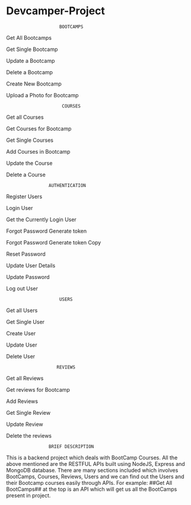 # Devcamper-Project
                        BOOTCAMPS
Get All Bootcamps

Get Single Bootcamp

Update a Bootcamp

Delete a Bootcamp

Create New Bootcamp

Upload a Photo for Bootcamp

                         COURSES
Get all Courses

Get Courses for Bootcamp

Get Single Courses

Add Courses in Bootcamp

Update the Course

Delete a Course

                    AUTHENTICATION
Register Users

Login User

Get the Currently Login User

Forgot Password Generate token

Forgot Password Generate token Copy

Reset Password

Update User Details

Update Password

Log out User

                        USERS
Get all Users

Get Single User

Create User

Update User

Delete User

                       REVIEWS
Get all Reviews

Get reviews for Bootcamp

Add Reviews

Get Single Review

Update Review

Delete the reviews


                    BRIEF DESCRIPTION

This is a backend project which deals with BootCamp Courses. All the above mentioned are the RESTFUL APIs built using NodeJS, Express and MongoDB database. There are many sections included which involves BootCamps, Courses, Reviews, Users and we can find out the Users and their Bootcamp courses easily through APIs. For example:
        ##Get All BootCamps## at the top is an API which will get us all the BootCamps present in project.
